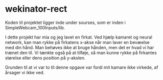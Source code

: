 # wekinator-rect

Koden til projektet ligger inde under sourses, som er inden i SimpleWebcam_100Inputs/lib.

I dette projekt har mia og jeg lavet en firkat. Ved hjælp kamaret og neural network, kan man rykke på firkatens x-akse når man laver en bevæelse med din hånd. Man behøves ikke at bruge hånden, men det er hvad vi har trænet den til. Vi tænkte også på at tilføje, så man kunne rykke på firkantes størelse eller dens position på y-akslen. 

Grunden til at vi var to til denne opgave var fordi mit kamare ikke virkede, af årsager vi ikke ved. 
